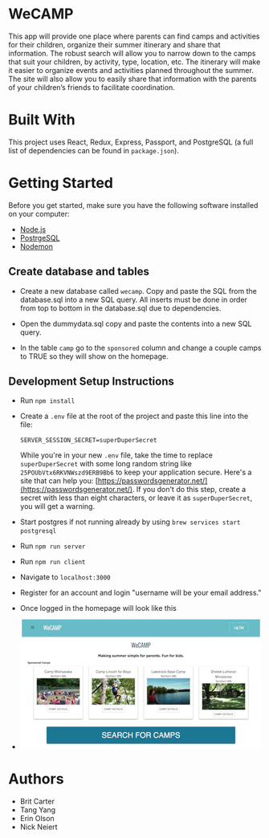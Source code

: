 # WeCAMP

This app will provide one place where parents can find camps and activities for their children, organize their summer itinerary and share that information. The robust search will allow you to narrow down to the camps that suit your children, by activity, type, location, etc. The itinerary will make it easier to organize events and activities planned throughout the summer. The site will also allow you to easily share that information with the parents of your children’s friends to facilitate coordination. 

# Built With

This project uses React, Redux, Express, Passport, and PostgreSQL (a full list of dependencies can be found in `package.json`).


# Getting Started

Before you get started, make sure you have the following software installed on your computer:

- [Node.js](https://nodejs.org/en/)
- [PostrgeSQL](https://www.postgresql.org/)
- [Nodemon](https://nodemon.io/)

## Create database and tables

* Create a new database called `wecamp`. Copy and paste the SQL from the database.sql into a
new SQL query. All inserts must be done in order from top to bottom in the database.sql due to dependencies. 

* Open the dummydata.sql copy and paste the contents into a new SQL query. 

* In the table `camp` go to the `sponsored` column and change a couple camps to TRUE so they will show on the homepage. 


## Development Setup Instructions

* Run `npm install`
* Create a `.env` file at the root of the project and paste this line into the file:
    ```
    SERVER_SESSION_SECRET=superDuperSecret
    ```
    While you're in your new `.env` file, take the time to replace `superDuperSecret` with some long random string like `25POUbVtx6RKVNWszd9ERB9Bb6` to keep your application secure. Here's a site that can help you: [https://passwordsgenerator.net/](https://passwordsgenerator.net/). If you don't do this step, create a secret with less than eight characters, or leave it as `superDuperSecret`, you will get a warning.

* Start postgres if not running already by using `brew services start postgresql`
* Run `npm run server`
* Run `npm run client`
* Navigate to `localhost:3000`
* Register for an account and login "username will be your email address."
* Once logged in the homepage will look like this
* ![HomePage](public/screenshots/homepage.png)



# Authors

* Brit Carter
* Tang Yang
* Erin Olson
* Nick Neiert





